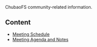 ChubaoFS community-related information.

## Content

- [Meeting Schedule](https://github.com/chubaofs/community/wiki/Meeting-Schedule)
- [Meeting Agenda and Notes](https://github.com/chubaofs/community/wiki/Meeting-Agenda-and-Notes)